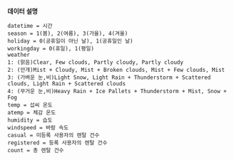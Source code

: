 **데이터 설명**

    datetime = 시간
    season = 1(봄), 2(여름), 3(가을), 4(겨울)
    holiday = 0(공휴일이 아닌 날), 1(공휴일인 날)
    workingday = 0(휴일), 1(평일)
    weather
    1: (맑음)Clear, Few clouds, Partly cloudy, Partly cloudy
    2: (안개)Mist + Cloudy, Mist + Broken clouds, Mist + Few clouds, Mist
    3: (가벼운 눈,비)Light Snow, Light Rain + Thunderstorm + Scattered clouds, Light Rain + Scattered clouds
    4: (무거운 눈,비)Heavy Rain + Ice Pallets + Thunderstorm + Mist, Snow + Fog
    temp = 섭씨 온도
    atemp = 체감 온도
    humidity = 습도
    windspeed = 바람 속도
    casual = 미등록 사용자의 렌탈 건수
    registered = 등록 사용자의 렌탈 건수
    count = 총 렌탈 건수
